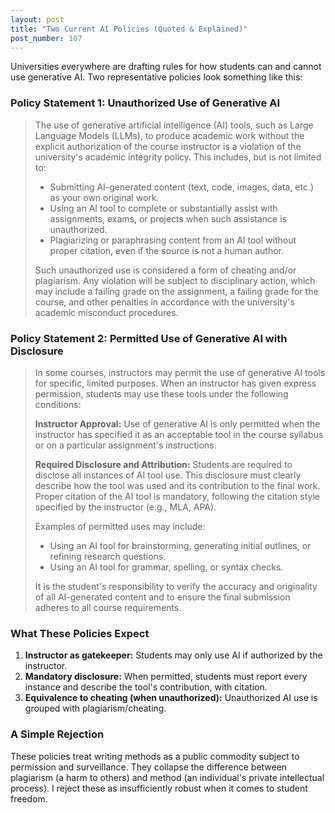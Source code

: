 ```yaml
---
layout: post
title: "Two Current AI Policies (Quoted & Explained)"
post_number: 107
---
```


Universities everywhere are drafting rules for how students can and cannot use generative AI. Two representative policies look something like this:

### Policy Statement 1: Unauthorized Use of Generative AI

> The use of generative artificial intelligence (AI) tools, such as Large Language Models (LLMs), to produce academic work without the explicit authorization of the course instructor is a violation of the university's academic integrity policy. This includes, but is not limited to:
> 
> - Submitting AI-generated content (text, code, images, data, etc.) as your own original work.
> - Using an AI tool to complete or substantially assist with assignments, exams, or projects when such assistance is unauthorized.
> - Plagiarizing or paraphrasing content from an AI tool without proper citation, even if the source is not a human author.
> 
> Such unauthorized use is considered a form of cheating and/or plagiarism. Any violation will be subject to disciplinary action, which may include a failing grade on the assignment, a failing grade for the course, and other penalties in accordance with the university's academic misconduct procedures.

### Policy Statement 2: Permitted Use of Generative AI with Disclosure

> In some courses, instructors may permit the use of generative AI tools for specific, limited purposes. When an instructor has given express permission, students may use these tools under the following conditions:
> 
> **Instructor Approval:** Use of generative AI is only permitted when the instructor has specified it as an acceptable tool in the course syllabus or on a particular assignment's instructions.
> 
> **Required Disclosure and Attribution:** Students are required to disclose all instances of AI tool use. This disclosure must clearly describe how the tool was used and its contribution to the final work. Proper citation of the AI tool is mandatory, following the citation style specified by the instructor (e.g., MLA, APA).
> 
> Examples of permitted uses may include:
> 
> - Using an AI tool for brainstorming, generating initial outlines, or refining research questions.
> - Using an AI tool for grammar, spelling, or syntax checks.
> 
> It is the student's responsibility to verify the accuracy and originality of all AI-generated content and to ensure the final submission adheres to all course requirements.

### What These Policies Expect

1. **Instructor as gatekeeper:** Students may only use AI if authorized by the instructor.
2. **Mandatory disclosure:** When permitted, students must report every instance and describe the tool's contribution, with citation.
3. **Equivalence to cheating (when unauthorized):** Unauthorized AI use is grouped with plagiarism/cheating.

### A Simple Rejection

These policies treat writing methods as a public commodity subject to permission and surveillance. They collapse the difference between plagiarism (a harm to others) and method (an individual's private intellectual process). I reject these as insufficiently robust when it comes to student freedom.